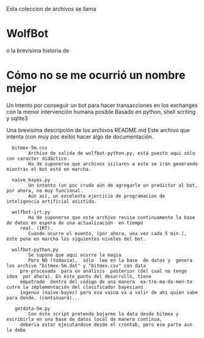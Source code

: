 Esta coleccion de archivos se llama
# WolfBot 
o la brevisima historia de
# Cómo no se me ocurrió un nombre mejor
 
Un intento por conseguir un bot para hacer transacciones en los exchanges con la menor intervención humana posible
Basado en python, shell scriting y sqlite3 

Una brevisima descripción de los archivos
      README.md
            Este archivo que intenta (con muy poc éxito) hacer algo de documentación.

      bitmex-5m.csv
            Archivo de salida de wolfbot-python.py, está puesto aqui sólo con caracter didáctico.
            Ha de suponerse que archivos siilares a este se irán generando mientras el bot esté en marcha.

      naive_bayes.py
            Un intento (un poc crudo aún de agregarle un predictor al bot, por ahora, no muy funcional.
            Aún así, un excelente ejercicio de programacion de inteligencia artificial asistida.

      wolfbot-irt.py
            Ha de suponerse que este archivo revisa continuamente la base de datos en espera de una actualización  en tiempo
         real. (IRT).
            Cuando ocurre el evento, (por ahora, una vez cada 5 min.), éste pone en marcha los siguientes niveles del bot.

      wolfbot-python.py
            Se supone que aqui ocurre la magia
            Pero NO (todavia),  sólo  lee en la base  de datos y  genera los archivo "bitmex-5m.dat" y "bitmex.csv" con data 
         pre-procesada  para un análisis  posterior (del cual no tengo idea  por ahora). En éste punto del desarrollo, tiene
         empotrado  dentro del código de una manera  ex-tre-ma-da-men-te  cutre la implementación del clasificador bayesiano
         ingenuo (naive-bayes) pero esa vaina va a salir de ahi quien sabe para donde. (continuará)... 

       getdata-5m.py
            Con éste script pretendo bajarme la data desde bitmex y escribirla en una base de datos local de manera continua,
         deberia estar ejecutandose desde el crontab, pero esa parte aun la debo 




